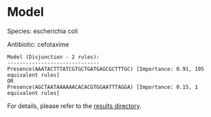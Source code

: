 
# Model

Species: escherichia coli

Antibiotic: cefotaxime

```
Model (Disjunction - 2 rules):
------------------------------
Presence(AAATACTTTATCGTGCTGATGAGCGCTTTGC) [Importance: 0.91, 195 equivalent rules]
OR
Presence(AGCTAATAAAAAACACACGTGGAATTTAGGA) [Importance: 0.15, 1 equivalent rules]

```

For details, please refer to the [results directory](../../../../../results/scm_b/escherichia+coli/cefotaxime/repeat_0/).

